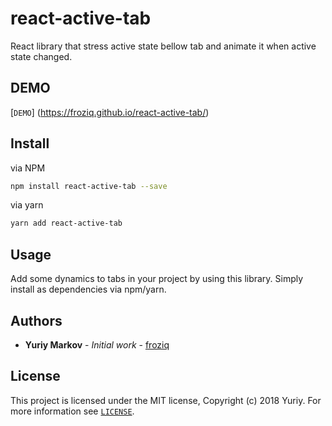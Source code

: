 # react-active-tab

React library that stress active state bellow tab and animate it when active state changed.

## DEMO

[`DEMO`] (https://froziq.github.io/react-active-tab/)

## Install

via NPM
```bash
npm install react-active-tab --save
```

via yarn
```bash
yarn add react-active-tab
```

## Usage

Add some dynamics to tabs in your project by using this library.
Simply install as dependencies via npm/yarn.

## Authors

* **Yuriy Markov** - *Initial work* - [froziq](https://github.com/froziq)

## License

This project is licensed under the MIT license, Copyright (c) 2018 Yuriy. For more information see [`LICENSE`](https://github.com/froziq/react-active-tab/blob/master/LICENSE).